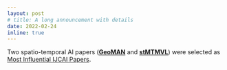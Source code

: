 ```yaml
---
layout: post
# title: A long announcement with details
date: 2022-02-24
inline: true
---
```

Two spatio-temporal AI papers ([**GeoMAN**](https://www.ijcai.org/Proceedings/2018/0476.pdf) and [**stMTMVL**](https://www.microsoft.com/en-us/research/wp-content/uploads/2016/06/ijcai16-Zheng-water-quality.pdf)) were selected as [Most Influential IJCAI Papers](https://www.paperdigest.org/2022/02/most-influential-ijcai-papers-2022-02/).
